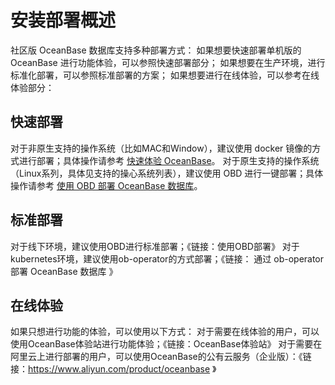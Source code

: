 # 安装部署概述

社区版 OceanBase 数据库支持多种部署方式：
如果想要快速部署单机版的 OceanBase 进行功能体验，可以参照快速部署部分；
如果想要在生产环境，进行标准化部署，可以参照标准部署的方案；
如果想要进行在线体验，可以参考在线体验部分：

## 快速部署

对于非原生支持的操作系统（比如MAC和Window），建议使用 docker 镜像的方式进行部署；具体操作请参考 [快速体验 OceanBase](../2.quick-start/0.Quickly-experience-OceanBase.md)。
对于原生支持的操作系统（Linux系列，具体见支持的操心系统列表），建议使用 OBD 进行一键部署；具体操作请参考 [使用 OBD 部署 OceanBase 数据库](../2.quick-start/0.Quickly-experience-OceanBase.md)。

## 标准部署

对于线下环境，建议使用OBD进行标准部署；《链接：使用OBD部署》
对于kubernetes环境，建议使用ob-operator的方式部署；《链接： 通过 ob-operator 部署 OceanBase 数据库 》

## 在线体验

如果只想进行功能的体验，可以使用以下方式：
对于需要在线体验的用户，可以使用OceanBase体验站进行功能体验；《链接：OceanBase体验站》
对于需要在阿里云上进行部署的用户，可以使用OceanBase的公有云服务（企业版）：《链接：https://www.aliyun.com/product/oceanbase 》
